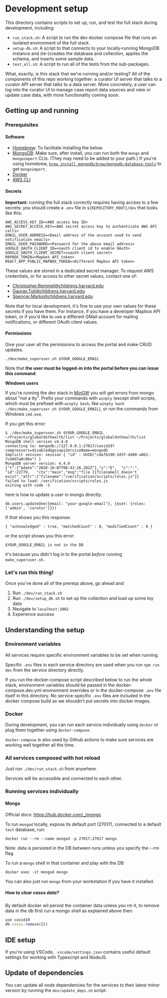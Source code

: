 # Development setup

This directory contains scripts to set up, run, and test the full stack during development, including:

- `run_stack.sh`: A script to run the dev docker compose file that runs an isolated environment of the full stack.
- `setup-db.sh`: A script to that connects to your locally-running MongoDB instance and (re-)creates the database and
  collection, applies the schema, and inserts some sample data.
- `test_all.sh`: A script to run all of the tests from the sub-packages.

What, exactly, is this stack that we're running and/or testing? All of the components of this repo working together: a
curator UI server that talks to a curator API server that talks to a data server. More concretely, a user can log into
the curator UI to manage case report data sources and view or update case data, with more functionality coming soon.

## Getting up and running

### Prerequisites

#### Software

- [Homebrew](https://docs.brew.sh/Installation): To facilitate installing the below.
- [MongoDB](https://docs.mongodb.com/manual/administration/install-community/): Make sure, after install, you can run
  both the `mongo` and `mongoimport` CLIs. (They may need to be added to your path.) If you're using homebrew, [`brew install mongodb/brew/mongodb-database-tools`](https://stackoverflow.com/a/62973387/6105673) to get `mongoimport`.
- [Docker](https://docs.docker.com/get-docker/)
- [AWS CLI](https://docs.aws.amazon.com/cli/latest/userguide/cli-chap-install.html)

#### Secrets

**Important:** running the full stack correctly requires having access to a few secrets: you should create a `.env` file
in `${REPOSITORY_ROOT}/dev` that looks like this:

```text
AWS_ACCESS_KEY_ID=<AWS access key ID>
AWS_SECRET_ACCESS_KEY=<AWS secret access key to authenticate AWS API calls>
EMAIL_USER_ADDRESS=<Email address of the account used to send notification emails>
EMAIL_USER_PASSWORD=<Password for the above email address>
GOOGLE_OAUTH_CLIENT_ID=<oauth client id to enable OAuth>
GOOGLE_OAUTH_CLIENT_SECRET=<oauth client secret>
MAPBOX_TOKEN=<Mapbox API token>
REACT_APP_PUBLIC_MAPBOX_TOKEN=<Different Mapbox API token>
```

These values are stored in a dedicated secret manager. To request AWS credentials, or for access to
other secret values, contact one of:

- Christopher.Remmel@childrens.harvard.edu
- Gaurav.Tuli@childrens.harvard.edu
- Spencer.Marks@childrens.harvard.edu

Note that for local development, it's fine to use your own values for these
secrets if you have them. For instance, if you have a developer Mapbox API
token, or if you'd like to use a different GMail account for mailing notifications, or different OAuth client values.

#### Permissions

Give your user all the permissions to access the portal and make CRUD updates.

```shell
./dev/make_superuser.sh $YOUR_GOOGLE_EMAIL
```

Note that **the user must be logged-in into the portal before you can issue this command**.

**Windows users**

If you're running the dev stack in [MinGW](http://mingw.org) you will get errors from mongo about "not a tty". Prefix your commands with `winpty` (except shell scripts, which must be prefixed with `winpty bash`, like `winpty bash ./dev/make_superuser.sh $YOUR_GOOGLE_EMAIL`), or run the commands from Windows `cmd.exe`.

If you get this error:

```shell
$ ./dev/make_superuser.sh $YOUR_GOOGLE_EMAIL
~/Projects/globaldothealth/list ~/Projects/globaldothealth/list
MongoDB shell version v4.4.0
connecting to: mongodb://127.0.0.1:27017/covid19?compressors=disabled&gssapiServiceName=mongodb
Implicit session: session { "id" : UUID("cdafb190-2d3f-4d80-a862-7cd4d7a0c0be") }
MongoDB server version: 4.4.0
{"t":{"$date":"2020-10-07T08:43:26.202Z"},"s":"E",  "c":"-",        "id":22779,   "ctx":"main","msg":"file [{filename}] doesn't exist","attr":{"filename":"/verification/scripts/roles.js"}}
failed to load: /verification/scripts/roles.js
exiting with code -3
```

here is how to update a user in mongo directly:

```mongo
db.users.updateOne({email: "your-google-email"}, {$set: {roles: ['admin', 'curator']}})
```

If _that_ shows you this response:

```mongo
{ "acknowledged" : true, "matchedCount" : 0, "modifiedCount" : 0 }
```

or the script shows you this error:

```shell
$YOUR_GOOGLE_EMAIL is not in the DB
```

it's because you didn't log in to the portal _before_ running `make_superuser.sh`.

### Let's run this thing!

Once you've done all of the prereqs above, go ahead and:

1. Run `./dev/run_stack.sh`
1. Run `./dev/setup_db.sh` to set up the collection and load up some toy data
1. Navigate to `localhost:3002`
1. Experience success

## Understanding the setup

### Environment variables

All services require specific environment variables to be set when running.

Specific `.env` files in each service directory are used when you run `npm run dev` from the service directory directly.

If you run the docker-compose script described below to run the whole stack, environment variables should be passed in
the docker-compose.dev.yml environment overrides or in the docker-compose `.env` file itself in this directory. No
service-specific `.env` files are included in the docker compose build as we shouldn't put secrets into docker images.

### Docker

During development, you can run each service individually using `docker` or plug them together using `docker-compose`.

`docker-compose` is also used by Github actions to make sure services are working well together all the time.

### All services composed with hot reload

Just run `./dev/run_stack.sh` from anywhere.

Services will be accessible and connected to each other.

### Running services individually

#### Mongo

Official docs: https://hub.docker.com/_/mongo

To run `mongod` locally, expose its default port (27017), connected to a default `test` database, run:

```shell
docker run --rm --name mongod -p 27017:27017 mongo
```

Note: data is persisted in the DB between runs unless you specify the --rm flag.

To run a `mongo` shell in that container and play with the DB:

```shell
docker exec -it mongod mongo
```

You can also just run `mongo` from your workstation if you have it installed.

##### How to clear cases data?

By default docker wil persist the container data unless you rm it, to remove data in the db first run a mongo shell as
explained above then:

```js
use covid19
db.cases.remove({})
```

## IDE setup

If you're using VSCode, `.vscode/settings.json` contains useful default settings for working with Typescript and NodeJS.

## Update of dependencies

You can update all node dependencies for the services to their latest minor version by running the `dev/update_deps.sh` script.
